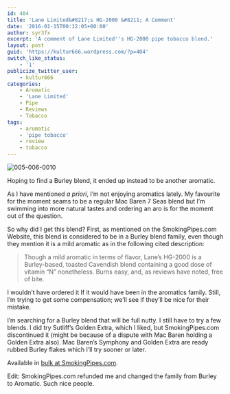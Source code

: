 ```yaml
---
id: 404
title: 'Lane Limited&#8217;s HG-2000 &#8211; A Comment'
date: '2016-01-15T00:12:05+00:00'
author: syr3fx
excerpt: 'A comment of Lane Limited''s HG-2000 pipe tobacco blend.'
layout: post
guid: 'https://kultur666.wordpress.com/?p=404'
switch_like_status:
    - '1'
publicize_twitter_user:
    - kultur666
categories:
    - Aromatic
    - 'Lane Limited'
    - Pipe
    - Reviews
    - Tobacco
tags:
    - aromatic
    - 'pipe tobacco'
    - review
    - tobacco
---
```


![005-006-0010](http://localhost:8080/wp-content/uploads/2016/01/005-006-0010.jpg)

Hoping to find a Burley blend, it ended up instead to be another aromatic.

As I have mentioned *a priori*, I’m not enjoying aromatics lately. My favourite for the moment seams to be a regular Mac Baren 7 Seas blend but I’m swimming into more natural tastes and ordering an aro is for the moment out of the question.

So why did I get this blend? First, as mentioned on the SmokingPipes.com Website, this blend is considered to be in a Burley blend family, even though they mention it is a mild aromatic as in the following cited description:

> Though a mild aromatic in terms of flavor, Lane’s HG-2000 is a Burley-based, toasted Cavendish blend containing a good dose of vitamin “N” nonetheless. Burns easy, and, as reviews have noted, free of bite.

I wouldn’t have ordered it If it would have been in the aromatics family. Still, I’m trying to get some compensation; we’ll see if they’ll be nice for their mistake.

I’m searching for a Burley blend that will be full nutty. I still have to try a few blends. I did try Sutliff’s Golden Extra, which I liked, but SmokingPipes.com discontinued it (might be because of a dispute with Mac Baren holding a Golden Extra also). Mac Baren’s Symphony and Golden Extra are ready rubbed Burley flakes which I’ll try sooner or later.

Available in [bulk at SmokingPipes.com](http://www.smokingpipes.com/tobacco/by-maker/lane/bulk/moreinfo.cfm?product_id=120470).

Edit: SmokingPipes.com refunded me and changed the family from Burley to Aromatic. Such nice people.